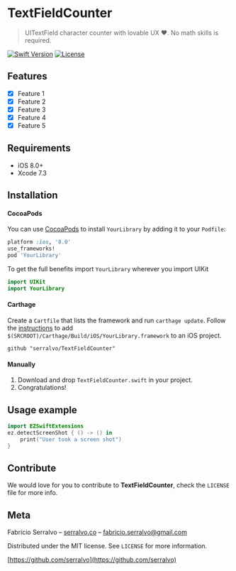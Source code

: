 # TextFieldCounter
> UITextField character counter with lovable UX ❤️. No math skills is required.

[![Swift Version][swift-image]][swift-url]
[![License][license-image]][license-url]

## Features

- [x] Feature 1
- [x] Feature 2
- [x] Feature 3
- [x] Feature 4
- [x] Feature 5

## Requirements

- iOS 8.0+
- Xcode 7.3

## Installation

#### CocoaPods
You can use [CocoaPods](http://cocoapods.org/) to install `YourLibrary` by adding it to your `Podfile`:

```ruby
platform :ios, '8.0'
use_frameworks!
pod 'YourLibrary'
```

To get the full benefits import `YourLibrary` wherever you import UIKit

``` swift
import UIKit
import YourLibrary
```
#### Carthage
Create a `Cartfile` that lists the framework and run `carthage update`. Follow the [instructions](https://github.com/Carthage/Carthage#if-youre-building-for-ios) to add `$(SRCROOT)/Carthage/Build/iOS/YourLibrary.framework` to an iOS project.

```
github "serralvo/TextFieldCounter"
```
#### Manually
1. Download and drop ```TextFieldCounter.swift``` in your project.  
2. Congratulations!  

## Usage example

```swift
import EZSwiftExtensions
ez.detectScreenShot { () -> () in
    print("User took a screen shot")
}
```

## Contribute

We would love for you to contribute to **TextFieldCounter**, check the ``LICENSE`` file for more info.

## Meta

Fabrício Serralvo – [serralvo.co](https://serralvo.co) – fabricio.serralvo@gmail.com

Distributed under the MIT license. See ``LICENSE`` for more information.

[https://github.com/serralvo](https://github.com/serralvo)

[swift-image]:https://img.shields.io/badge/swift-3.0-orange.svg
[swift-url]: https://swift.org/
[license-image]: https://img.shields.io/badge/License-MIT-blue.svg
[license-url]: LICENSE
